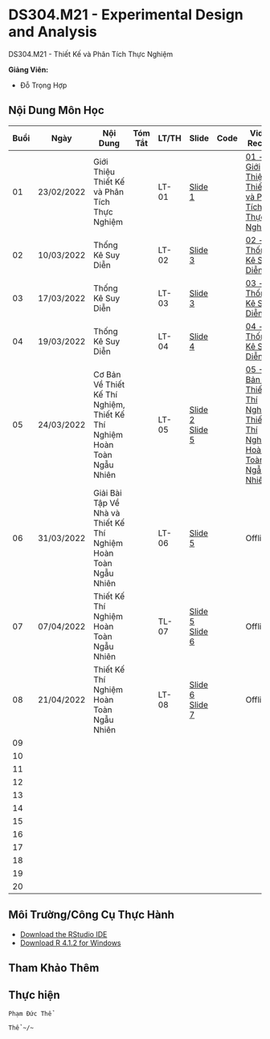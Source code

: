 # DS304.M21 - Experimental Design and Analysis


DS304.M21 - Thiết Kế và Phân Tích Thực Nghiệm


**Giảng Viên:** 
- Đỗ Trọng Hợp

## Nội Dung Môn Học

| Buổi | Ngày | Nội Dung | Tóm Tắt | LT/TH | Slide | Code | Video Record |
| ----- | ----- | ----- | ----- | ----- | ----- | ----- | ----- |
| 01 | 23/02/2022 | Giới Thiệu Thiết Kế và Phân Tích Thực Nghiệm |  | LT-01 | [Slide 1](https://github.com/PhamThe-KHDL/DS304.M21-Experimental-Design-and-Analysis/blob/main/L%C3%9D%20THUY%E1%BA%BET/Slide%201.pdf) |  | [01 - Giới Thiệu Thiết Kế và Phân Tích Thực Nghiệm](https://youtu.be/YeExYOvLeV4) |
| 02 | 10/03/2022 | Thống Kê Suy Diễn |  | LT-02 | [Slide 3](https://github.com/PhamThe-KHDL/DS304.M21-Experimental-Design-and-Analysis/blob/main/L%C3%9D%20THUY%E1%BA%BET/Slide%203.pdf) |  | [02 - Thống Kê Suy Diễn](https://youtu.be/WsFwFyOxWHs) |
| 03 | 17/03/2022 | Thống Kê Suy Diễn |  | LT-03 | [Slide 3](https://github.com/PhamThe-KHDL/DS304.M21-Experimental-Design-and-Analysis/blob/main/L%C3%9D%20THUY%E1%BA%BET/Slide%203.pdf) |  | [03 - Thống Kê Suy Diễn](https://youtu.be/7bM8cZZrzdQ) |
| 04 | 19/03/2022 | Thống Kê Suy Diễn |  | LT-04 | [Slide 4](https://github.com/PhamThe-KHDL/DS304.M21-Experimental-Design-and-Analysis/blob/main/L%C3%9D%20THUY%E1%BA%BET/Slide%204.pdf) |  | [04 - Thống Kê Suy Diễn](https://youtu.be/cNbJYKU7qGk) |
| 05 | 24/03/2022 | Cơ Bản Về Thiết Kế Thí Nghiệm, Thiết Kế Thí Nghiệm Hoàn Toàn Ngẫu Nhiên |  | LT-05 | [Slide 2](https://github.com/PhamThe-KHDL/DS304.M21-Experimental-Design-and-Analysis/blob/main/L%C3%9D%20THUY%E1%BA%BET/Slide%202.pdf) <br /> [Slide 5](https://github.com/PhamThe-KHDL/DS304.M21-Experimental-Design-and-Analysis/blob/main/L%C3%9D%20THUY%E1%BA%BET/Slide%205.pdf)|  | [05 - Cơ Bản Về Thiết Kế Thí Nghiệm, Thiết Kế Thí Nghiệm Hoàn Toàn Ngẫu Nhiên](https://youtu.be/n5BPSBZjzjA) |
| 06 | 31/03/2022 | Giải Bài Tập Về Nhà và Thiết Kế Thí Nghiệm Hoàn Toàn Ngẫu Nhiên |  | LT-06 | [Slide 5](https://github.com/PhamThe-KHDL/DS304.M21-Experimental-Design-and-Analysis/blob/main/L%C3%9D%20THUY%E1%BA%BET/Slide%205.pdf) |  | Offline |
| 07 | 07/04/2022 | Thiết Kế Thí Nghiệm Hoàn Toàn Ngẫu Nhiên |  | TL-07 | [Slide 5](https://github.com/PhamThe-KHDL/DS304.M21-Experimental-Design-and-Analysis/blob/main/L%C3%9D%20THUY%E1%BA%BET/Slide%205.pdf) <br /> [Slide 6](https://github.com/PhamThe-KHDL/DS304.M21-Experimental-Design-and-Analysis/blob/main/L%C3%9D%20THUY%E1%BA%BET/Slide%206.pdf) |  | Offline |
| 08 | 21/04/2022 | Thiết Kế Thí Nghiệm Hoàn Toàn Ngẫu Nhiên |  | LT-08 | [Slide 6](https://github.com/PhamThe-KHDL/DS304.M21-Experimental-Design-and-Analysis/blob/main/L%C3%9D%20THUY%E1%BA%BET/Slide%206.pdf) <br /> [Slide 7](https://github.com/PhamThe-KHDL/DS304.M21-Experimental-Design-and-Analysis/blob/main/L%C3%9D%20THUY%E1%BA%BET/Slide%207.pdf) |  | Offline |
| 09 |  |  |  |  |  |  |  |
| 10 |  |  |  |  |  |  |  |
| 11 |  |  |  |  |  |  |  |
| 12 |  |  |  |  |  |  |  |
| 13 |  |  |  |  |  |  |  |
| 14 |  |  |  |  |  |  |  |
| 15 |  |  |  |  |  |  |  |
| 16 |  |  |  |  |  |  |  |
| 17 |  |  |  |  |  |  |  |
| 18 |  |  |  |  |  |  |  |
| 19 |  |  |  |  |  |  |  |
| 20 |  |  |  |  |  |  |  |




## Môi Trường/Công Cụ Thực Hành

- [Download the RStudio IDE](https://www.rstudio.com/products/rstudio/download/#download)
- [Download R 4.1.2 for Windows](https://cran.r-project.org/bin/windows/base/)


## Tham Khảo Thêm


## Thực hiện

```
Phạm Đức Thể

Thể ~/~
```


